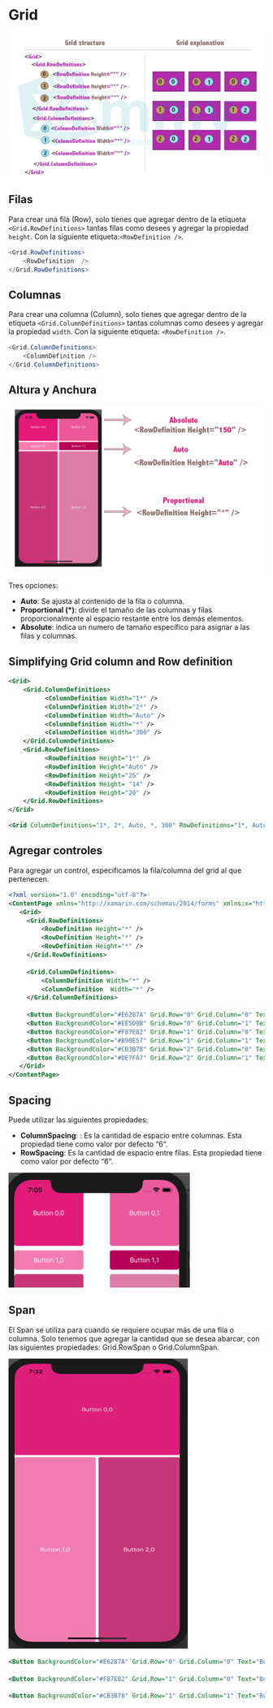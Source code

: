 # Grid

![img](../img/grid1.png)

## Filas

Para crear una fila (Row), solo tienes que agregar dentro de la etiqueta `<Grid.RowDefinitions>` tantas filas como desees y agregar la propiedad `height`. Con la siguiente etiqueta:`<RowDefinition />`.

```cs
<Grid.RowDefinitions>
    <RowDefinition  />
</Grid.RowDefinitions>
```

## Columnas

Para crear una columna (Column), solo tienes que agregar dentro de la etiqueta `<Grid.ColumnDefinitions>` tantas columnas como desees y agregar la propiedad `width`. Con la siguiente etiqueta: `<RowDefinition />`.

```cs
<Grid.ColumnDefinitions>
    <ColumnDefinition />
</Grid.ColumnDefinitions>
```

## Altura y Anchura

![grid2](../img/grid2.png)

Tres opciones:

- **Auto**: Se ajusta al contenido de la fila o columna.
- **Proportional (*)**: divide el tamaño de las columnas y filas proporcionalmente al espacio restante entre los demás elementos.
- **Absolute**: indica un numero de tamaño específico para asignar a las filas y columnas.

## Simplifying Grid column and Row definition

```xml
<Grid>
    <Grid.ColumnDefinitions>
          <ColumnDefinition Width="1*" />
          <ColumnDefinition Width="2*" />
          <ColumnDefinition Width="Auto" />
          <ColumnDefinition Width="*" />
          <ColumnDefinition Width="300" />
    </Grid.ColumnDefinitions>
    <Grid.RowDefinitions>
          <RowDefinition Height="1*" />
          <RowDefinition Height="Auto" />
          <RowDefinition Height="25" />
          <RowDefinition Height= "14" />
          <RowDefinition Height="20" />
    </Grid.RowDefinitions>
</Grid>
```

```xml
<Grid ColumnDefinitions="1*, 2*, Auto, *, 300" RowDefinitions="1*, Auto, 25, 14, 20"/>
```

## Agregar controles

Para agregar un control, especificamos la fila/columna del grid al que pertenecen.

```xml
<?xml version="1.0" encoding="utf-8"?>
<ContentPage xmlns="http://xamarin.com/schemas/2014/forms" xmlns:x="http://schemas.microsoft.com/winfx/2009/xaml" xmlns:local="clr-namespace:GridSample" x:Class="GridSample.MainPage">
   <Grid>
     <Grid.RowDefinitions>
         <RowDefinition Height="*" />
         <RowDefinition Height="*" />
         <RowDefinition Height="*" />
     </Grid.RowDefinitions>

     <Grid.ColumnDefinitions>
         <ColumnDefinition Width="*" />
         <ColumnDefinition  Width="*" />
     </Grid.ColumnDefinitions>

     <Button BackgroundColor="#E6287A" Grid.Row="0" Grid.Column="0" Text="Button 0,0" TextColor="White" />
     <Button BackgroundColor="#EE5D9B" Grid.Row="0" Grid.Column="1" Text="Button 0,1" TextColor="White" />
     <Button BackgroundColor="#F87EB2" Grid.Row="1" Grid.Column="0" Text="Button 1,0" TextColor="White" />
     <Button BackgroundColor="#B90E57" Grid.Row="1" Grid.Column="1" Text="Button 1,1" TextColor="White" />
     <Button BackgroundColor="#CB3B78" Grid.Row="2" Grid.Column="0" Text="Button 2,0" TextColor="White" />
     <Button BackgroundColor="#DE7FA7" Grid.Row="2" Grid.Column="1" Text="Button 2,1" TextColor="White" />
   </Grid>
</ContentPage>
```

## Spacing

Puede utilizar las siguientes propiedades:
- **ColumnSpacing**: : Es la cantidad de espacio entre columnas. Esta propiedad tiene como valor por defecto “6”.
- **RowSpacing**: Es la cantidad de espacio entre filas. Esta propiedad tiene como valor por defecto “6”.

![spacing](../img/grid3.png)

## Span

El Span se utiliza para cuando se requiere ocupar más de una fila o columna. Solo tenemos que agregar la cantidad que se desea abarcar, con las siguientes propiedades: Grid.RowSpan o Grid.ColumnSpan.

![Span](../img/grid4.png)

```xml
<Button BackgroundColor="#E6287A" Grid.Row="0" Grid.Column="0" Text="Button 0,0" TextColor="White" Grid.ColumnSpan="2" />

<Button BackgroundColor="#F87EB2" Grid.Row="1" Grid.Column="0" Text="Button 1,0" TextColor="White" Grid.RowSpan="2"/>

<Button BackgroundColor="#CB3B78" Grid.Row="1" Grid.Column="1" Text="Button 2,0" TextColor="White" Grid.RowSpan="2"/>
```
